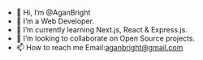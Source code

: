 - 👋 Hi, I’m @AganBright
- 👀 I’m a Web Developer.
- 🌱 I’m currently learning Next.js, React & Express.js.
- 💞️ I’m looking to collaborate on Open Source projects.
- 📫 How to reach me Email:aganbright@gmail.com

<!---
AganBright/AganBright is a ✨ special ✨ repository because its `README.md` (this file) appears on your GitHub profile.
You can click the Preview link to take a look at your changes.
--->
